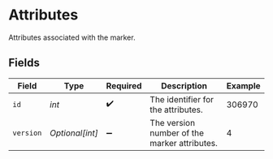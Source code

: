 # Attributes

Attributes associated with the marker.


## Fields

| Field                                        | Type                                         | Required                                     | Description                                  | Example                                      |
| -------------------------------------------- | -------------------------------------------- | -------------------------------------------- | -------------------------------------------- | -------------------------------------------- |
| `id`                                         | *int*                                        | :heavy_check_mark:                           | The identifier for the attributes.           | 306970                                       |
| `version`                                    | *Optional[int]*                              | :heavy_minus_sign:                           | The version number of the marker attributes. | 4                                            |